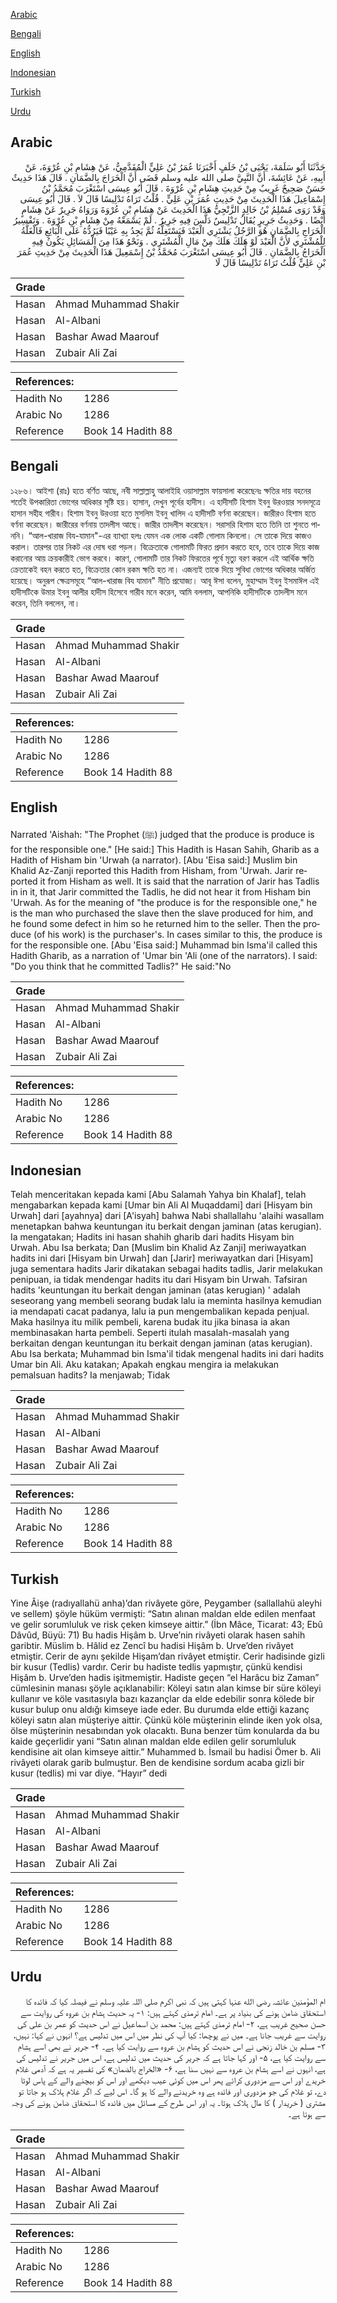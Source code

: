 [Arabic](#arabic)

[Bengali](#bengali)

[English](#english)

[Indonesian](#indonesian)

[Turkish](#turkish)

[Urdu](#urdu)

## Arabic


<div dir="rtl" lang="ar" style={{fontSize:'larger',backgroundColor:'#f8f9fa',padding:20}}>
حَدَّثَنَا أَبُو سَلَمَةَ، يَحْيَى بْنُ خَلَفٍ أَخْبَرَنَا عُمَرُ بْنُ عَلِيٍّ الْمُقَدَّمِيُّ، عَنْ هِشَامِ بْنِ عُرْوَةَ، عَنْ أَبِيهِ، عَنْ عَائِشَةَ، أَنَّ النَّبِيَّ صلى الله عليه وسلم قَضَى أَنَّ الْخَرَاجَ بِالضَّمَانِ ‏.‏ قَالَ هَذَا حَدِيثٌ حَسَنٌ صَحِيحٌ غَرِيبٌ مِنْ حَدِيثِ هِشَامِ بْنِ عُرْوَةَ ‏.‏ قَالَ أَبُو عِيسَى اسْتَغْرَبَ مُحَمَّدُ بْنُ إِسْمَاعِيلَ هَذَا الْحَدِيثَ مِنْ حَدِيثِ عُمَرَ بْنِ عَلِيٍّ ‏.‏ قُلْتُ تَرَاهُ تَدْلِيسًا قَالَ لاَ ‏.‏ قَالَ أَبُو عِيسَى وَقَدْ رَوَى مُسْلِمُ بْنُ خَالِدٍ الزَّنْجِيُّ هَذَا الْحَدِيثَ عَنْ هِشَامِ بْنِ عُرْوَةَ وَرَوَاهُ جَرِيرٌ عَنْ هِشَامٍ أَيْضًا ‏.‏ وَحَدِيثُ جَرِيرٍ يُقَالُ تَدْلِيسٌ دَلَّسَ فِيهِ جَرِيرٌ ‏.‏ لَمْ يَسْمَعْهُ مِنْ هِشَامِ بْنِ عُرْوَةَ ‏.‏ وَتَفْسِيرُ الْخَرَاجِ بِالضَّمَانِ هُوَ الرَّجُلُ يَشْتَرِي الْعَبْدَ فَيَسْتَغِلُّهُ ثُمَّ يَجِدُ بِهِ عَيْبًا فَيَرُدُّهُ عَلَى الْبَائِعِ فَالْغَلَّةُ لِلْمُشْتَرِي لأَنَّ الْعَبْدَ لَوْ هَلَكَ هَلَكَ مِنْ مَالِ الْمُشْتَرِي ‏.‏ وَنَحْوُ هَذَا مِنَ الْمَسَائِلِ يَكُونُ فِيهِ الْخَرَاجُ بِالضَّمَانِ ‏.‏ قَالَ أَبُو عِيسَى اسْتَغْرَبَ مُحَمَّدُ بْنُ إِسْمَعِيلَ هَذَا الْحَدِيثَ مِنْ حَدِيثِ عُمَرَ بْنِ عَلِيٍّ قُلْتُ تَرَاهُ تَدْلِيسًا قَالَ لَا
</div>
<div style={{backgroundColor:'#f8f9fa',padding:20, marginBottom: 10}}><table> <thead> <tr> <th>Grade</th> <th></th> </tr> </thead> <tbody> <tr><td>Hasan</td><td>Ahmad Muhammad Shakir</td></tr><tr><td>Hasan</td><td>Al-Albani</td></tr><tr><td>Hasan</td><td>Bashar Awad Maarouf</td></tr><tr><td>Hasan</td><td>Zubair Ali Zai</td></tr></tbody></table><table> <thead> <tr> <th>References:</th> <th></th> </tr> </thead> <tbody><tr><td>Hadith No</td><td>1286</td></tr><tr><td>Arabic No</td><td>1286</td></tr><tr><td>Reference</td><td>Book 14 Hadith 88</td></tr></tbody></table></div>

## Bengali


<div dir="ltr" lang="bn" style={{fontSize:'larger',backgroundColor:'#f8f9fa',padding:20}}>
১২৮৬। আইশা (রাঃ) হতে বর্ণিত আছে, নবী সাল্লাল্লাহু আলাইহি ওয়াসাল্লাম ফায়সালা করেছেনঃ ক্ষতির দায় বহনের শর্তেই উপকারিতা ভোগের অধিকার সৃষ্টি হয়। হাসান, দেখুন পূর্বের হাদীস। এ হাদীসটি হিশাম ইবনু উরওয়ার সনদসূত্রে হাসান সহীহ গারীব। হিশাম ইবনু উরওয়া হতে মুসলিম ইবনু খালিদ এ হাদীসটি বর্ণনা করেছেন। জারীরও হিশাম হতে বর্ণনা করেছেন। জারীরের বর্ণনায় তাদলীস আছে। জারীর তাদলীস করেছেন। সরাসরি হিশাম হতে তিনি তা শুনতে পাননি। “আল-খারাজ বিয-যামান"-এর ব্যাখ্যা হলঃ যেমন এক লোক একটি গোলাম কিনলো। সে তাকে দিয়ে কাজও করাল। তারপর তার নিকট এর দোষ ধরা পড়ল। বিক্রেতাকে গোলামটি ফিরত প্রদান করতে হবে, তবে তাকে দিয়ে কাজ করানোর আয় ক্রয়কারীই ভোগ করবে। কারণ, গোলামটি তার নিকট ফিরতের পূর্বে মৃত্যু বরণ করলে এই আর্থিক ক্ষতি ক্রেতাকেই বহন করতে হত, বিক্রেতার কোন রকম ক্ষতি হত না। এজন্যই তাকে দিয়ে সুবিধা ভোগের অধিকার অর্জিত হয়েছে। অনুরূপ ক্ষেত্রসমূহে “আল-খারাজ বিয যামান" নীতি প্রযোজ্য। আবূ ঈসা বলেন, মুহাম্মাদ ইবনু ইসমাঈল এই হাদীসটিকে উমার ইবনু আলীর হাদীস হিসেবে গারীব মনে করেন, আমি বললাম, আপনিকি হাদীসটিকে তাদলীস মনে করেন, তিনি বললেন, না।
</div>
<div style={{backgroundColor:'#f8f9fa',padding:20, marginBottom: 10}}><table> <thead> <tr> <th>Grade</th> <th></th> </tr> </thead> <tbody> <tr><td>Hasan</td><td>Ahmad Muhammad Shakir</td></tr><tr><td>Hasan</td><td>Al-Albani</td></tr><tr><td>Hasan</td><td>Bashar Awad Maarouf</td></tr><tr><td>Hasan</td><td>Zubair Ali Zai</td></tr></tbody></table><table> <thead> <tr> <th>References:</th> <th></th> </tr> </thead> <tbody><tr><td>Hadith No</td><td>1286</td></tr><tr><td>Arabic No</td><td>1286</td></tr><tr><td>Reference</td><td>Book 14 Hadith 88</td></tr></tbody></table></div>

## English


<div dir="ltr" lang="en" style={{fontSize:'larger',backgroundColor:'#f8f9fa',padding:20}}>
Narrated 'Aishah: "The Prophet (ﷺ) judged that the produce is produce is for the responsible one." [He said:] This Hadith is Hasan Sahih, Gharib as a Hadith of Hisham bin 'Urwah (a narrator). [Abu 'Eisa said:] Muslim bin Khalid Az-Zanji reported this Hadith from Hisham, from 'Urwah. Jarir reported it from Hisham as well. It is said that the narration of Jarir has Tadlis in in it, that Jarir committed the Tadlis, he did not hear it from Hisham bin 'Urwah. As for the meaning of "the produce is for the responsible one," he is the man who purchased the slave then the slave produced for him, and he found some defect in him so he returned him to the seller. Then the produce (of his work) is the purchaser's. In cases similar to this, the produce is for the responsible one. [Abu 'Eisa said:] Muhammad bin Isma'il called this Hadith Gharib, as a narration of 'Umar bin 'Ali (one of the narrators). I said: "Do you think that he committed Tadlis?" He said:"No
</div>
<div style={{backgroundColor:'#f8f9fa',padding:20, marginBottom: 10}}><table> <thead> <tr> <th>Grade</th> <th></th> </tr> </thead> <tbody> <tr><td>Hasan</td><td>Ahmad Muhammad Shakir</td></tr><tr><td>Hasan</td><td>Al-Albani</td></tr><tr><td>Hasan</td><td>Bashar Awad Maarouf</td></tr><tr><td>Hasan</td><td>Zubair Ali Zai</td></tr></tbody></table><table> <thead> <tr> <th>References:</th> <th></th> </tr> </thead> <tbody><tr><td>Hadith No</td><td>1286</td></tr><tr><td>Arabic No</td><td>1286</td></tr><tr><td>Reference</td><td>Book 14 Hadith 88</td></tr></tbody></table></div>

## Indonesian


<div dir="ltr" lang="id" style={{fontSize:'larger',backgroundColor:'#f8f9fa',padding:20}}>
Telah menceritakan kepada kami [Abu Salamah Yahya bin Khalaf], telah mengabarkan kepada kami [Umar bin Ali Al Muqaddami] dari [Hisyam bin Urwah] dari [ayahnya] dari [A'isyah] bahwa Nabi shallallahu 'alaihi wasallam menetapkan bahwa keuntungan itu berkait dengan jaminan (atas kerugian). Ia mengatakan; Hadits ini hasan shahih gharib dari hadits Hisyam bin Urwah. Abu Isa berkata; Dan [Muslim bin Khalid Az Zanji] meriwayatkan hadits ini dari [Hisyam bin Urwah] dan [Jarir] meriwayatkan dari [Hisyam] juga sementara hadits Jarir dikatakan sebagai hadits tadlis, Jarir melakukan penipuan, ia tidak mendengar hadits itu dari Hisyam bin Urwah. Tafsiran hadits 'keuntungan itu berkait dengan jaminan (atas kerugian) ' adalah seseorang yang membeli seorang budak lalu ia meminta hasilnya kemudian ia mendapati cacat padanya, lalu ia pun mengembalikan kepada penjual. Maka hasilnya itu milik pembeli, karena budak itu jika binasa ia akan membinasakan harta pembeli. Seperti itulah masalah-masalah yang berkaitan dengan keuntungan itu berkait dengan jaminan (atas kerugian). Abu Isa berkata; Muhammad bin Isma'il tidak mengenal hadits ini dari hadits Umar bin Ali. Aku katakan; Apakah engkau mengira ia melakukan pemalsuan hadits? Ia menjawab; Tidak
</div>
<div style={{backgroundColor:'#f8f9fa',padding:20, marginBottom: 10}}><table> <thead> <tr> <th>Grade</th> <th></th> </tr> </thead> <tbody> <tr><td>Hasan</td><td>Ahmad Muhammad Shakir</td></tr><tr><td>Hasan</td><td>Al-Albani</td></tr><tr><td>Hasan</td><td>Bashar Awad Maarouf</td></tr><tr><td>Hasan</td><td>Zubair Ali Zai</td></tr></tbody></table><table> <thead> <tr> <th>References:</th> <th></th> </tr> </thead> <tbody><tr><td>Hadith No</td><td>1286</td></tr><tr><td>Arabic No</td><td>1286</td></tr><tr><td>Reference</td><td>Book 14 Hadith 88</td></tr></tbody></table></div>

## Turkish


<div dir="ltr" lang="tr" style={{fontSize:'larger',backgroundColor:'#f8f9fa',padding:20}}>
Yine Âişe (radıyallahü anha)’dan rivâyete göre, Peygamber (sallallahü aleyhi ve sellem) şöyle hüküm vermişti: “Satın alınan maldan elde edilen menfaat ve gelir sorumluluk ve risk çeken kimseye aittir.” (İbn Mâce, Ticarat: 43; Ebû Dâvûd, Büyü: 71) Bu hadis Hişâm b. Urve’nin rivâyeti olarak hasen sahih garibtir. Müslim b. Hâlid ez Zencî bu hadisi Hişâm b. Urve’den rivâyet etmiştir. Cerir de aynı şekilde Hişam’dan rivâyet etmiştir. Cerir hadisinde gizli bir kusur (Tedlis) vardır. Cerir bu hadiste tedlis yapmıştır, çünkü kendisi Hişâm b. Urve’den hadis işitmemiştir. Hadiste geçen “el Harâcu biz Zaman” cümlesinin manası şöyle açıklanabilir: Köleyi satın alan kimse bir süre köleyi kullanır ve köle vasıtasıyla bazı kazançlar da elde edebilir sonra kölede bir kusur bulup onu aldığı kimseye iade eder. Bu durumda elde ettiği kazanç köleyi satın alan müşteriye aittir. Çünkü köle müşterinin elinde iken yok olsa, ölse müşterinin nesabından yok olacaktı. Buna benzer tüm konularda da bu kaide geçerlidir yani “Satın alınan maldan elde edilen gelir sorumluluk kendisine ait olan kimseye aittir.” Muhammed b. İsmail bu hadisi Ömer b. Ali rivâyeti olarak garib bulmuştur. Ben de kendisine sordum acaba gizli bir kusur (tedlis) mi var diye. “Hayır” dedi
</div>
<div style={{backgroundColor:'#f8f9fa',padding:20, marginBottom: 10}}><table> <thead> <tr> <th>Grade</th> <th></th> </tr> </thead> <tbody> <tr><td>Hasan</td><td>Ahmad Muhammad Shakir</td></tr><tr><td>Hasan</td><td>Al-Albani</td></tr><tr><td>Hasan</td><td>Bashar Awad Maarouf</td></tr><tr><td>Hasan</td><td>Zubair Ali Zai</td></tr></tbody></table><table> <thead> <tr> <th>References:</th> <th></th> </tr> </thead> <tbody><tr><td>Hadith No</td><td>1286</td></tr><tr><td>Arabic No</td><td>1286</td></tr><tr><td>Reference</td><td>Book 14 Hadith 88</td></tr></tbody></table></div>

## Urdu


<div dir="rtl" lang="ur" style={{fontSize:'larger',backgroundColor:'#f8f9fa',padding:20}}>
ام المؤمنین عائشہ رضی الله عنہا کہتی ہیں کہ نبی اکرم صلی اللہ علیہ وسلم نے فیصلہ کیا کہ فائدہ کا استحقاق ضامن ہونے کی بنیاد پر ہے۔ امام ترمذی کہتے ہیں: ۱- یہ حدیث ہشام بن عروہ کی روایت سے حسن صحیح غریب ہے، ۲- امام ترمذی کہتے ہیں: محمد بن اسماعیل نے اس حدیث کو عمر بن علی کی روایت سے غریب جانا ہے۔ میں نے پوچھا: کیا آپ کی نظر میں اس میں تدلیس ہے؟ انہوں نے کہا: نہیں، ۳- مسلم بن خالد زنجی نے اس حدیث کو ہشام بن عروہ سے روایت کیا ہے۔ ۴- جریر نے بھی اسے ہشام سے روایت کیا ہے، ۵- اور کہا جاتا ہے کہ جریر کی حدیث میں تدلیس ہے، اس میں جریر نے تدلیس کی ہے، انہوں نے اسے ہشام بن عروہ سے نہیں سنا ہے، ۶- «الخراج بالضمان» کی تفسیر یہ ہے کہ آدمی غلام خریدے اور اس سے مزدوری کرائے پھر اس میں کوئی عیب دیکھے اور اس کو بیچنے والے کے پاس لوٹا دے، تو غلام کی جو مزدوری اور فائدہ ہے وہ خریدنے والے کا ہو گا۔ اس لیے کہ اگر غلام ہلاک ہو جاتا تو مشتری ( خریدار ) کا مال ہلاک ہوتا۔ یہ اور اس طرح کے مسائل میں فائدہ کا استحقاق ضامن ہونے کی وجہ سے ہوتا ہے۔
</div>
<div style={{backgroundColor:'#f8f9fa',padding:20, marginBottom: 10}}><table> <thead> <tr> <th>Grade</th> <th></th> </tr> </thead> <tbody> <tr><td>Hasan</td><td>Ahmad Muhammad Shakir</td></tr><tr><td>Hasan</td><td>Al-Albani</td></tr><tr><td>Hasan</td><td>Bashar Awad Maarouf</td></tr><tr><td>Hasan</td><td>Zubair Ali Zai</td></tr></tbody></table><table> <thead> <tr> <th>References:</th> <th></th> </tr> </thead> <tbody><tr><td>Hadith No</td><td>1286</td></tr><tr><td>Arabic No</td><td>1286</td></tr><tr><td>Reference</td><td>Book 14 Hadith 88</td></tr></tbody></table></div>